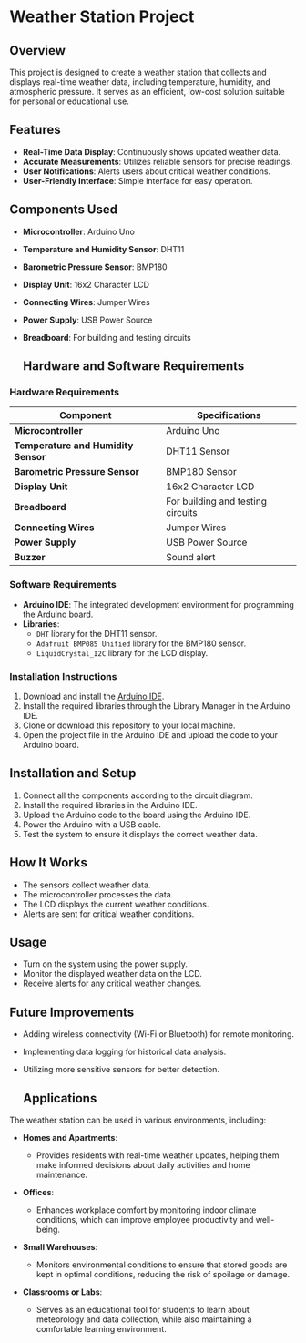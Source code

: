 # Weather Station Project

## Overview

This project is designed to create a weather station that collects and displays real-time weather data, including temperature, humidity, and atmospheric pressure. It serves as an efficient, low-cost solution suitable for personal or educational use.

## Features

- **Real-Time Data Display**: Continuously shows updated weather data.
- **Accurate Measurements**: Utilizes reliable sensors for precise readings.
- **User Notifications**: Alerts users about critical weather conditions.
- **User-Friendly Interface**: Simple interface for easy operation.

## Components Used

- **Microcontroller**: Arduino Uno
- **Temperature and Humidity Sensor**: DHT11
- **Barometric Pressure Sensor**: BMP180
- **Display Unit**: 16x2 Character LCD
- **Connecting Wires**: Jumper Wires
- **Power Supply**: USB Power Source
- **Breadboard**: For building and testing circuits

  ## Hardware and Software Requirements

### Hardware Requirements

| Component                        | Specifications                       |
|----------------------------------|-------------------------------------|
| **Microcontroller**              | Arduino Uno                         |
| **Temperature and Humidity Sensor** | DHT11 Sensor                     |
| **Barometric Pressure Sensor**   | BMP180 Sensor                       |
| **Display Unit**                 | 16x2 Character LCD                 |
| **Breadboard**                   | For building and testing circuits   |
| **Connecting Wires**             | Jumper Wires                        |
| **Power Supply**                 | USB Power Source                    |
| **Buzzer**                       | Sound alert                    |

### Software Requirements

- **Arduino IDE**: The integrated development environment for programming the Arduino board.
- **Libraries**:
  - `DHT` library for the DHT11 sensor.
  - `Adafruit BMP085 Unified` library for the BMP180 sensor.
  - `LiquidCrystal_I2C` library for the LCD display.

### Installation Instructions

1. Download and install the [Arduino IDE](https://www.arduino.cc/en/software).
2. Install the required libraries through the Library Manager in the Arduino IDE.
3. Clone or download this repository to your local machine.
4. Open the project file in the Arduino IDE and upload the code to your Arduino board.

## Installation and Setup

1. Connect all the components according to the circuit diagram.
2. Install the required libraries in the Arduino IDE.
3. Upload the Arduino code to the board using the Arduino IDE.
4. Power the Arduino with a USB cable.
5. Test the system to ensure it displays the correct weather data.

## How It Works

- The sensors collect weather data.
- The microcontroller processes the data.
- The LCD displays the current weather conditions.
- Alerts are sent for critical weather conditions.

## Usage

- Turn on the system using the power supply.
- Monitor the displayed weather data on the LCD.
- Receive alerts for any critical weather changes.

## Future Improvements

- Adding wireless connectivity (Wi-Fi or Bluetooth) for remote monitoring.
- Implementing data logging for historical data analysis.
- Utilizing more sensitive sensors for better detection.

  ## Applications

The weather station can be used in various environments, including:

- **Homes and Apartments**: 
  - Provides residents with real-time weather updates, helping them make informed decisions about daily activities and home maintenance.
  
- **Offices**: 
  - Enhances workplace comfort by monitoring indoor climate conditions, which can improve employee productivity and well-being.
  
- **Small Warehouses**: 
  - Monitors environmental conditions to ensure that stored goods are kept in optimal conditions, reducing the risk of spoilage or damage.
  
- **Classrooms or Labs**: 
  - Serves as an educational tool for students to learn about meteorology and data collection, while also maintaining a comfortable learning environment.
